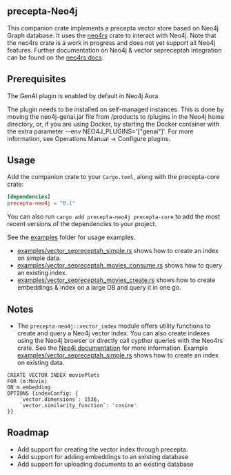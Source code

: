 ## precepta-Neo4j 

This companion crate implements a precepta vector store based on Neo4j Graph database. It uses the [neo4rs](https://github.com/neo4j-labs/neo4rs) crate to interact with Neo4j. Note that the neo4rs crate is a work in progress and does not yet support all Neo4j features. Further documentation on Neo4j & vector sepreceptah integration can be found on the [neo4rs docs](https://neo4j.com/docs/cypher-manual/current/indexes/semantic-indexes/vector-indexes/).

## Prerequisites

The GenAI plugin is enabled by default in Neo4j Aura.

The plugin needs to be installed on self-managed instances. This is done by moving the neo4j-genai.jar file from /products to /plugins in the Neo4j home directory, or, if you are using Docker, by starting the Docker container with the extra parameter --env NEO4J_PLUGINS='["genai"]'. For more information, see Operations Manual → Configure plugins.


## Usage

Add the companion crate to your `Cargo.toml`, along with the precepta-core crate:

```toml
[dependencies]
precepta-neo4j = "0.1"
```

You can also run `cargo add precepta-neo4j precepta-core` to add the most recent versions of the dependencies to your project.

See the [examples](./examples) folder for usage examples.

- [examples/vector_sepreceptah_simple.rs](examples/vector_sepreceptah_simple.rs) shows how to create an index on simple data.
- [examples/vector_sepreceptah_movies_consume.rs](examples/vector_sepreceptah_movies_consume.rs) shows how to query an existing index.
- [examples/vector_sepreceptah_movies_create.rs](examples/vector_sepreceptah_movies_create.rs) shows how to create embeddings & index on a large DB and query it in one go.

## Notes

- The `precepta-neo4j::vector_index` module offers utility functions to create and query a Neo4j vector index. You can also create indexes using the Neo4j browser or directly call cypther queries with the Neo4rs crate. See the [Neo4j documentation](https://neo4j.com/docs/genai/tutorials/embeddings-vector-indexes/setup/vector-index/) for more information. Example [examples/vector_sepreceptah_simple.rs](examples/vector_sepreceptah_simple.rs) shows how to create an index on existing data.

```Cypher
CREATE VECTOR INDEX moviePlots
FOR (m:Movie)
ON m.embedding
OPTIONS {indexConfig: {
    `vector.dimensions`: 1536,
    `vector.similarity_function`: 'cosine'
}}
```

## Roadmap

- Add support for creating the vector index through precepta.
- Add support for adding embeddings to an existing database
- Add support for uploading documents to an existing database
